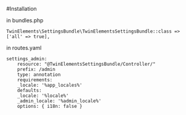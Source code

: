 #Installation

in bundles.php 
```
TwinElements\SettingsBundle\TwinElementsSettingsBundle::class => ['all' => true],
```

in routes.yaml
```
settings_admin:
    resource: "@TwinElementsSettingsBundle/Controller/"
    prefix: /admin
    type: annotation
    requirements:
    _locale: '%app_locales%'
    defaults:
    _locale: '%locale%'
    _admin_locale: '%admin_locale%'
    options: { i18n: false }
```
